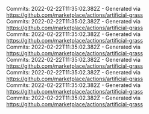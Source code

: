 Commits: 2022-02-22T11:35:02.382Z - Generated via https://github.com/marketplace/actions/artificial-grass
<br>
Commits: 2022-02-22T11:35:02.382Z - Generated via https://github.com/marketplace/actions/artificial-grass
<br>
Commits: 2022-02-22T11:35:02.382Z - Generated via https://github.com/marketplace/actions/artificial-grass
<br>
Commits: 2022-02-22T11:35:02.382Z - Generated via https://github.com/marketplace/actions/artificial-grass
<br>
Commits: 2022-02-22T11:35:02.382Z - Generated via https://github.com/marketplace/actions/artificial-grass
<br>
Commits: 2022-02-22T11:35:02.382Z - Generated via https://github.com/marketplace/actions/artificial-grass
<br>
Commits: 2022-02-22T11:35:02.382Z - Generated via https://github.com/marketplace/actions/artificial-grass
<br>
Commits: 2022-02-22T11:35:02.382Z - Generated via https://github.com/marketplace/actions/artificial-grass
<br>
